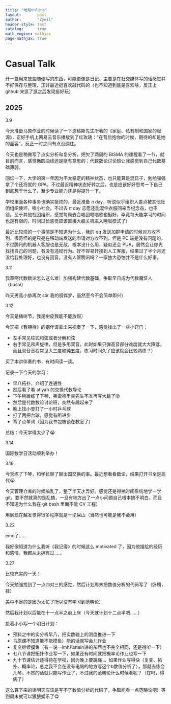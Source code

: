 ```yaml
---
title: "地球online"
layout:       post
author:       "Zyeil"
header-style: text
catalog:      true
math_engine: mathjax
page-mathjax: true
---
```


# Casual Talk

开一篇用来放些随便写的东西，可能更像是日记。主要是在社交媒体写的话感觉并不好保存与整理，正好最近挺喜欢敲代码的（也不知道到底是喜欢啥，反正上 github 来逛了逛之后发现挺好玩）

## 2025

3.9 

今天准备马原作业的时候读了一下恩格斯先生所著的《家庭、私有制和国家的起源》，正好手机上网易云音乐播放到了红玫瑰：“在背后抱你的时候，期待的却是她的面容”，反正一时之间有点没绷住。

今天也是稍微写了点实分析和复分析，把欠了两周的 BISMA 的课程看了一节，就目前而言，感觉椭圆曲线还是挺有意思的；代数数论讨论班让我感觉到自己代数基础薄弱。

回忆一下，大学的第一年因为不太稳定的精神状态，也只能算是混日子，勉勉强强拿了个还将就的 GPA，不过最近精神状态好转之后，也是应该好好思考一下自己到底想干什么了，至少专业能力还是得提升一下。

学校里面各种事务也确实挺烦的，最近准备 $\pi$ day，听说似乎组织人差点被其他社团组织使坏，唉小社会。不过去 $\pi$ day 志愿还能混件衣服回来当纪念品，也不错。至于其他社团组织，感觉每周去合唱团唱唱歌也挺好，毕竟每天能学习的时间也是有限的，时间过长感觉应该直接大脑关机进入睡眠模式了）

最近比较烦的一个事情是不知道为什么，我的 qq 发送加群申请的时候对方收不到，很奇怪的是只是在移动端发送的申请对方收不到，但是 PC 端是没有问题的。不过腾讯的机器人客服也是无敌，根本没什么用，疑似还会 PUA，居然会让你先找找自己的问题，有没有违规行为。好不容易转接到人工客服，结果过了半个月还没给我处理好，也没有回音。没有人管腾讯吗？一家独大恐怕并不是什么好事。

3.11

我草啊代数数论怎么这么难）加强构建代数基础，争取早日成为代数魔怔人（bushi）

昨天男高小排再次 stir 我的钢伴梦，虽然至今不会简单即兴）

3.12

今天是植树节，我是树皮我能不能放假）

今天把《我期待》的钢伴谱拿出来视奏了一下，感觉找出了一些小窍门：

- 左手常见柱式和弦或者分解和弦
- 右手常见和声旋律，但是多用双音，此时如果只弹高音部分难度就大大降低，而且双音音程常见大三度和纯五度，练习时间久了应该就会比较熟练？）

买了本讲伴奏的书，有时间读一读。

记录一下今天的学习：

- 早八拓扑，介绍了连通性
- 然后看了看 atiyah 的交换代数导论
- 下午稍微练了下琴，弗雷德里克先生不准再写大跳了😡
- 然后是代数数论讨论班，突然有趣起来了
- 晚上找小登打了一小时乒乓球
- 打了两把台球，感觉有所进步
- 背了点单词（因为我书包被锁在教室了）

总结：今天学得太少了😭

3.14

国际数学日活动顺利举办！

3.16

今天练了下琴，和学长聊了聊出国交换的事。最近想看看数论，结果打开书全是高代😭

今天管理仓库的时候搞乱了，整了半天才弄好。感觉还是得抽时间系统地学一学 git，要不然就真的是乱搞，一旦有地方出了一点小问题自己根本搞不明白。而且不知道为什么我在 git bash 里面不能 CV 工程）

用到现在越发觉得很多程序就是一坨屎山（当然也可能是我不会用）

3.22

emo了......

我好像知道为什么我听《我记得》的时候这么 motivated 了，因为他描绘的经历和感情，我都从未拥有过......

3.27

比较充实的一天！

今天勉强找到了一点四对三的感觉，然后计划周末把数值分析的代码写了（卧槽，挂）

美中不足的是因为太忙了所以没有学习到范畴论）

然后我计划以后能在十一点半之前上床（今天就计划十二点半吧......）

接着小小写一个明日计划：

- 预料之中的实分析早八，把实数轴上的测度推进一下
- 马原课不知道能不能摸鱼）能的话就写会儿作业
- 复变继续摸鱼（有一说一lmh和stein讲的东西也不完全相同，还是得听一下）
- 七八节课把拓扑作业写一下，如果还有时间就把概率论作业也写一下
- 九十节课估计还得待在学校，因为晚上要跳绳，。如果作业写得快（复变、拓扑、概率论，总之我不会在没有电脑的地方写这个b数值分析了），那就去练会儿琴，不然的话就只能写作业了，不过我的范畴论什么时候看呢？（在吗，得病了）

这么算下来的话明天应该是写不了数值分析的代码了，争取能看一点范畴论吧）等到周末就可以狠狠娱乐了😋
